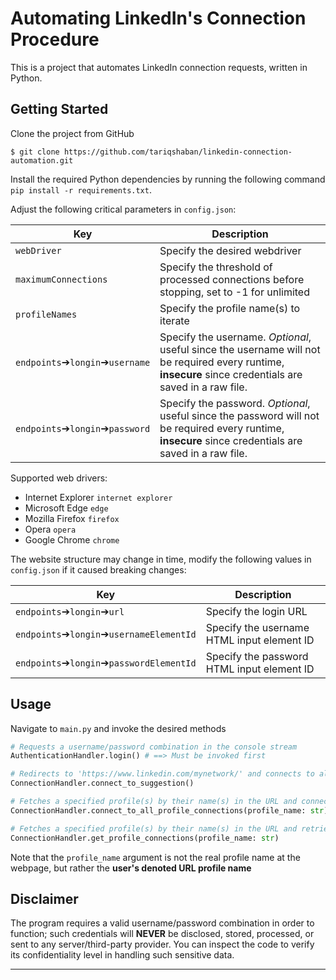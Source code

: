 Automating LinkedIn's Connection Procedure
==============================
This is a project that automates LinkedIn connection requests, written in Python.


Getting Started
------------
Clone the project from GitHub

`$ git clone https://github.com/tariqshaban/linkedin-connection-automation.git`

Install the required Python dependencies by running the following command `pip install -r requirements.txt`.

Adjust the following critical parameters in `config.json`:

| Key                                           | Description                                                                                                                                             |
|-----------------------------------------------|---------------------------------------------------------------------------------------------------------------------------------------------------------|
| `webDriver`                                   | Specify the desired webdriver                                                                                                                           |
| `maximumConnections`                          | Specify the threshold of processed connections before stopping, set to -1 for unlimited                                                                 |
| `profileNames`                                | Specify the profile name(s) to iterate                                                                                                                  |
| `endpoints`&#10132;`longin`&#10132;`username` | Specify the username. *Optional*, useful since the username will not be required every runtime, **insecure** since credentials are saved in a raw file. |
| `endpoints`&#10132;`longin`&#10132;`password` | Specify the password. *Optional*, useful since the password will not be required every runtime, **insecure** since credentials are saved in a raw file. |

Supported web drivers:

* Internet Explorer `internet explorer`
* Microsoft Edge `edge`
* Mozilla Firefox `firefox`
* Opera `opera`
* Google Chrome `chrome`

The website structure may change in time, modify the following values in `config.json` if it caused breaking changes:

| Key                                                    | Description                                |
|--------------------------------------------------------|--------------------------------------------|
| `endpoints`&#10132;`longin`&#10132;`url`               | Specify the login URL                      |
| `endpoints`&#10132;`longin`&#10132;`usernameElementId` | Specify the username HTML input element ID |
| `endpoints`&#10132;`longin`&#10132;`passwordElementId` | Specify the password HTML input element ID |

Usage
------------

Navigate to `main.py` and invoke the desired methods

``` python
# Requests a username/password combination in the console stream
AuthenticationHandler.login() # ==> Must be invoked first

# Redirects to 'https://www.linkedin.com/mynetwork/' and connects to all profiles under the 'More suggestions for you' section
ConnectionHandler.connect_to_suggestion()

# Fetches a specified profile(s) by their name(s) in the URL and connects to all of their connections
ConnectionHandler.connect_to_all_profile_connections(profile_name: str)

# Fetches a specified profile(s) by their name(s) in the URL and retrieves all of their connections
ConnectionHandler.get_profile_connections(profile_name: str)
```

Note that the `profile_name` argument is not the real profile name at the webpage, but rather the **user's denoted URL
profile name**

Disclaimer
------------

The program requires a valid username/password combination in order to function; such credentials will **NEVER** be
disclosed, stored, processed, or sent to any server/third-party provider. You can inspect the code to verify its
confidentiality level in handling such sensitive data.

--------